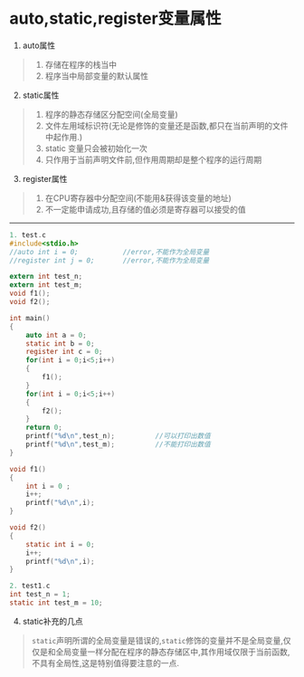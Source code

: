 # auto,static,register变量属性

1. auto属性

> 1. 存储在程序的栈当中
> 2. 程序当中局部变量的默认属性

2. static属性

> 1. 程序的静态存储区分配空间(全局变量)
> 2. 文件左用域标识符(无论是修饰的变量还是函数,都只在当前声明的文件中起作用.)
> 3. static 变量只会被初始化一次
> 4. 只作用于当前声明文件前,但作用周期却是整个程序的运行周期

3. register属性

> 1. 在CPU寄存器中分配空间(不能用&获得该变量的地址)
> 2. 不一定能申请成功,且存储的值必须是寄存器可以接受的值

-----------------------

```c
1. test.c 
#include<stdio.h>
//auto int i = 0;			//error,不能作为全局变量
//register int j = 0;		//error,不能作为全局变量

extern int test_n;
extern int test_m;
void f1();
void f2();

int main()
{
    auto int a = 0;
    static int b = 0;
    register int c = 0;
    for(int i = 0;i<5;i++)
    {
        f1();
    }
    for(int i = 0;i<5;i++)
    {
        f2();
    }
    return 0;
    printf("%d\n",test_n);			//可以打印出数值
    printf("%d\n",test_m);			//不能打印出数值
}

void f1()
{
    int i = 0 ;
    i++;
    printf("%d\n",i);
}

void f2()
{
    static int i = 0;
    i++;
    printf("%d\n",i);
}

2. test1.c 
int test_n = 1;
static int test_m = 10;
```

4. static补充的几点

> `static`声明所谓的全局变量是错误的,`static`修饰的变量并不是全局变量,仅仅是和全局变量一样分配在程序的静态存储区中,其作用域仅限于当前函数,不具有全局性,这是特别值得要注意的一点.

